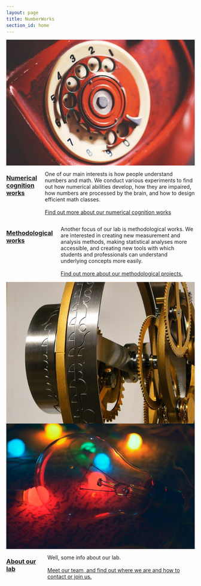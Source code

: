 ```yaml
---
layout: page
title: NumberWorks
section_id: home
---
```


<div class='full'>
  <div class='row'>
    <div class='medium-6 columns'>
      <img class="fadeinleft" alt="" src="images/aged.jpg" />
      <div class='three spacing'></div>
    </div>
    <div class='medium-6 columns'>
        <h3><a href="numerical_cognition.html">Numerical cognition works</a></h3>
        <p>One of our main interests is how people understand numbers and math. We conduct various experiments to find out how numerical abilities develop, how they are impaired,  how numbers are processed by the brain, and how to design efficient math classes. <br><br><a href="numerical_cognition.html">Find out more about our numerical cognition works</a></p>
    </div>
  </div>
  <div class='spacing'></div>

  <div class='row'>
    <div class='medium-6 columns'>
        <h3><a href="methods.html">Methodological works</a></h3>
        <p>Another focus of our lab is methodological works. We are interested in creating new measurement and analysis methods, making statistical analyses more accessible, and creating new tools with which students and professionals can understand underlying concepts more easily.<br><br><a href="methods.html">Find out more about our methodological projects.</a></p>
    </div>
    <div class='medium-6 columns'>
      <img class="fadeinright" alt="" src="images/clock.jpg" />
      <div class='three spacing'></div>
    </div>
  </div>
  <div class='spacing'></div>
  
  <div class='row'>
    <div class='medium-6 columns'>
      <img class="fadeinleft" alt="" src="images/lamp.jpg" />
      <div class='three spacing'></div>
    </div>
    <div class='medium-6 columns'>
        <h3><a href="about.html">About our lab</a></h3>
        <p>Well, some info about our lab.<br><br><a href="about.html">Meet our team, and find out where we are and how to contact or join us.</a></p>
    </div>
  </div>
  <div class='spacing'></div>
</div>

